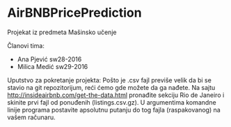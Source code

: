 # AirBNBPricePrediction

Projekat iz predmeta Mašinsko učenje

Članovi tima:
- Ana Pjević sw28-2016
- Milica Medić sw29-2016

Uputstvo za pokretanje projekta: Pošto je .csv fajl previše velik da bi se stavio na git repozitorijum, reći ćemo gde možete da ga nađete. Na sajtu http://insideairbnb.com/get-the-data.html pronađite sekciju	Rio de Janeiro i skinite prvi fajl od ponuđenih (listings.csv.gz). U argumentima komandne linije programa postavite apsolutnu putanju do tog fajla (raspakovanog) na vašem računaru.
